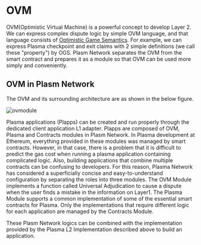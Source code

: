 # OVM

OVM(Optimistic Virtual Machine) is a powerful concept to develop Layer 2. We can express complex dispute logic by simple OVM language, and that language consists of [Optimistic Game Semantics](https://plasma.group/optimistic-game-semantics.pdf). For example, we can express Plasma checkpoint and exit claims with 2 simple definitions (we call these "property") by OGS. Plasm Network separates the OVM from the smart contract and prepares it as a module so that OVM can be used more simply and conveniently.

## OVM in Plasm Network

The OVM and its surrounding architecture are as shown in the below figure.

![ovmodule](https://user-images.githubusercontent.com/6259384/75546609-404d5880-5a6c-11ea-84d0-f063e0bc252c.png)

Plasma applications (Plapps) can be created and run properly through the dedicated client application L1 adapter. Plapps are composed of OVM, Plasma and Contracts modules in Plasm Network. In Plasma development at Ethereum, everything provided in these modules was managed by smart contracts. However, in that case, there is a problem that it is difficult to predict the gas cost when running a plasma application containing complicated logic. Also, building applications that combine multiple contracts can be confusing to developers. For this reason, Plasma Network has considered a superficially concise and easy-to-understand configuration by separating the roles into three modules. The OVM Module implements a function called Universal Adjudication to cause a dispute when the user finds a mistake in the information on Layer1. The Plasma Module supports a common implementation of some of the essential smart contracts for Plasma. Only the implementations that require different logic for each application are managed by the Contracts Module.

These Plasm Network logics can be combined with the implementation provided by the Plasma L2 Implementation described above to build an application.